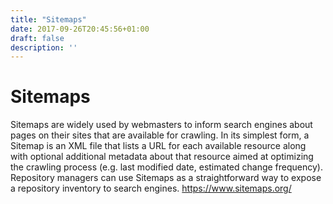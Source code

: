 ```yaml
---
title: "Sitemaps"
date: 2017-09-26T20:45:56+01:00
draft: false
description: ''
---
```


# Sitemaps

Sitemaps are widely used by webmasters to inform search engines about pages on their sites that are available for crawling. In its simplest form, a Sitemap is an XML file that lists a URL for each available resource along with optional additional metadata about that resource aimed at optimizing the crawling process (e.g. last modified date, estimated change frequency). Repository managers can use Sitemaps as a straightforward way to expose a repository inventory to search engines. https://www.sitemaps.org/
